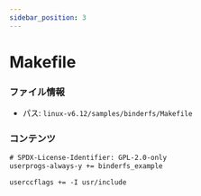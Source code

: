 ```yaml
---
sidebar_position: 3
---
```

# Makefile

### ファイル情報

- パス: `linux-v6.12/samples/binderfs/Makefile`

### コンテンツ

```txt
# SPDX-License-Identifier: GPL-2.0-only
userprogs-always-y += binderfs_example

userccflags += -I usr/include

```
